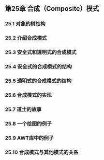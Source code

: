 ## 第25章 合成（Composite）模式



### 25.1 对象的树结构



### 25.2 介绍合成模式



### 25.3 安全式和透明式的合成模式



### 25.4 安全式的合成模式的结构



### 25.5 透明式的合成模式的结构



### 25.6 合成模式的实现



### 25.7 道士的故事



### 25.8 一个绘图的例子



### 25.9 AWT库中的例子



### 25.10 合成模式与其他模式的关系



